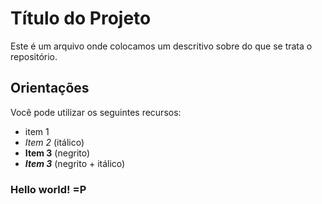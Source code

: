 # Título do Projeto

Este é um arquivo onde colocamos um descritivo sobre do que se trata o repositório.

## Orientações

Você pode utilizar os seguintes recursos:
+ item 1
+ *Item 2* (itálico)
+ **Item 3** (negrito)
+ ***Item 3*** (negrito + itálico)


### Hello world! =P